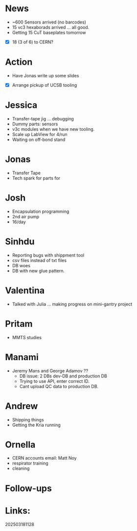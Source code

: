 # News
- ~600 Sensors arrived (no barcodes) 
- 15 vc3 hexaborads arrived ... all good.
- Getting 15 CuT baseplates tomorrow
- [x] 18 (3 of 6) to CERN?


# Action
- Have Jonas write up some slides 
- [x] Arrange pickup of UCSB tooling

# Jessica
- Transfer-tape jig ... debugging 
- Dummy parts: sensors 
- v3c modules when we have new tooling. 
- Scale up LabView for 4/run
- Waiting on off-bond stand

# Jonas 
- Transfer Tape
- Tech spark for parts for 

# Josh
- Encapsulation programming 
- 2nd air pump
- 16/day

# Sinhdu
- Reporting bugs with shippment tool 
- csv files instead of txt files
- DB woes
- DB with new glue pattern.

# Valentina 
- Talked with Julia ... making progress on mini-gantry project

# Pritam
- MMTS studies

# Manami 
- Jeremy Mans and George Adamov ?? 
	- DB issue: 2 DBs dev-DB and production DB
	- Trying to use API, enter correct ID.
	- Cant upload QC data to production DB. 

# Andrew
- Shipping things
- Getting the Kria running

# Ornella
- CERN accounts  email: Matt Noy
- respirator training
- cleaning 


# Follow-ups


# Links: 



202503181128
